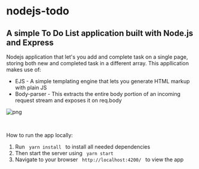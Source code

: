 # nodejs-todo

<h2> A simple To Do List application 
built with Node.js and Express</h2>

<p> Nodejs application that let's you add and complete task on a single page, storing both new and completed task in a different array. This appllication makes use of: </p>

<ul>
<li> EJS - A simple templating engine that lets you generate HTML markup with plain JS </li>

<li> Body-parser - This extracts the entire body portion of an incoming request stream and exposes it on req.body </li>
</ul>

![png](https://github.com/missating/nodejs-todo/blob/master/todo.png?raw=true 'web todo')

<br>

<p> How to run the app locally: </p>

<ol>
<li> Run <code> yarn install </code> to install all needed dependencies </li>

<li> Then start the server using <code> yarn start </code> </li>

<li> Navigate to your browser <code> http://localhost:4200/ </code> to view the app </li>
</ol>
